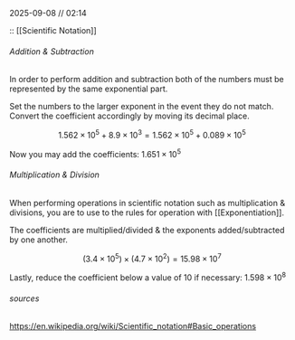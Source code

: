 2025-09-08 // 02:14

:: [[Scientific Notation]]
###### Addition & Subtraction

In order to perform addition and subtraction both of the numbers must be represented by the same exponential part. 

Set the numbers to the larger exponent in the event they do not match. Convert the coefficient accordingly by moving its decimal place.

$$1.562\times 10^{5}+8.9\times 10^{3}=1.562\times 10^{5}+0.089\times 10^{5}$$

Now you may add the coefficients: $1.651\times 10^{5}$

###### Multiplication & Division

When performing operations in scientific notation such as multiplication & divisions, you are to use to the rules for operation with [[Exponentiation]].

The coefficients are multiplied/divided & the exponents added/subtracted by one another.

$$
(3.4 \times 10^{5})\times {(4.7 \times 10^{2})} = 15.98\times 10^{7}
$$

Lastly, reduce the coefficient below a value of 10 if necessary: $1.598 \times 10^{8}$


###### sources
https://en.wikipedia.org/wiki/Scientific_notation#Basic_operations